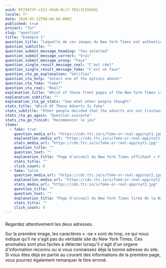 ```yaml
---
uuid: 0f29473f-c311-43e0-8cc7-f62c3155bbd1
locale: fr
date: 2020-05-12T00:00:00.000Z
published: true
project: "for"
slug: "question"
title: "Exemple 1"
question_title: "Laquelle de ces images du New York Times est authentique?"
question_subtitle: ""
question_submit_message_heading: "You selected"
question_submit_message_correct: "Vrai"
question_submit_message_wrong: "Faux"
question_single_result_message_real: "C'est réel"
question_single_result_message_fake: "C'est un faux"
question_cta_go_explanation: "Vérifiez"
question_cta_help: "Select one of the options above!"
question_cta_fake: "Fake?"
question_cta_real: "Real?"
explanation_title: "Which of these front pages of the New York Times is fake?"
explanation_subtitle: ""
explanation_cta_go_stats: "See what other people thought"
stats_title: "Which Of These Adverts Is Fake"
stats_subtitle: "Other people decided that the adverts are not trustworthy"
stats_cta_go_again: "Question suivante"
stats_cta_go_finish: "Recommencer le jeu"
items:
  - fake: true
    question_media_url: "https://cdn.ttc.io/s/fake-or-real-app/nyt1.jpg"
    explanation_media_url: "https://cdn.ttc.io/s/fake-or-real-app/nyt1.jpg"
    stats_media_url: "https://cdn.ttc.io/s/fake-or-real-app/nyt1.jpg"
    question_title: ""
    question_text: ""
    explanation_title: "Page d'accueil du New York Times affichant « Fin de la guerre en Iraq"
    stats_title: ""
    click_count: 0
  - fake: false
    question_media_url: "https://cdn.ttc.io/s/fake-or-real-app/nyt2.jpg"
    explanation_media_url: "https://cdn.ttc.io/s/fake-or-real-app/nyt2.jpg"
    stats_media_url: "https://cdn.ttc.io/s/fake-or-real-app/nyt2.jpg"
    question_title: ""
    question_text: ""
    explanation_title: "Page d'accueil du New York Times tirée de la Wayback Machine"
    stats_title: ""
    click_count: 0
---
```

### 

Regardez attentivement les deux adresses. 

Sur la première image, les caractères « -se » sont de trop, ce qui nous indique qu'il ne s'agit pas du véritable site du New York Times. Ces anomalies sont plus faciles à détecter lorsqu'il s'agit d'un organe d'information reconnu ou si vous connaissez déjà la bonne adresse du site. Si vous êtes déjà en partie au courant des informations de la première page, vous pourrez également remarquer le titre erroné.
